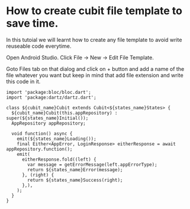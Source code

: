 # How to create cubit file template to save time.

In this tutoial we will learnt how to create any file template to avoid write reuseable code everytime.

Open Android Studio. Click File -> New -> Edit File Template.

Goto Files tab on that dialog and click on + button and add a name of the file whatever you want but keep in mind that add file extension and write this code in it.

````
import 'package:bloc/bloc.dart';
import 'package:dartz/dartz.dart';

class ${cubit_name}Cubit extends Cubit<${states_name}States> {
  ${cubit_name}Cubit(this.appRepository) : super(${states_name}Initial());
  AppRepository appRepository;
  
  void function() async {
    emit(${states_name}Loading());
    final Either<AppError, LoginResponse> eitherResponse = await appRepository.function();
    emit(
      eitherResponse.fold((left) {
        var message = getErrorMessage(left.appErrorType);
        return ${states_name}Error(message);
      }, (right) {
        return ${states_name}Success(right);
      },),
    );
  }
}
````
